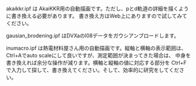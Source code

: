 akaikkr.ipf は AkaiKKR用の自動描画です。ただし、pとd軌道の詳細を描くように書き換える必要があります。
書き換え方はWeb上にありますので試してみてください。

gausian_brodening.ipf はDVXaのl08データをガウシアンブロードします。

inumacro.ipf は熱電材料屋さん用の自動描画です。縦軸と横軸の表示範囲は、
Ctrl+Aでauto scaleにして良いですが、測定範囲が決まってきた場合は、
中身を書き換えれば余分な操作が減ります。横軸と縦軸の値に対応する部分を
Ctrl+Fで入力して探して、書き換えてください。そして、効率的に研究をしてください。
